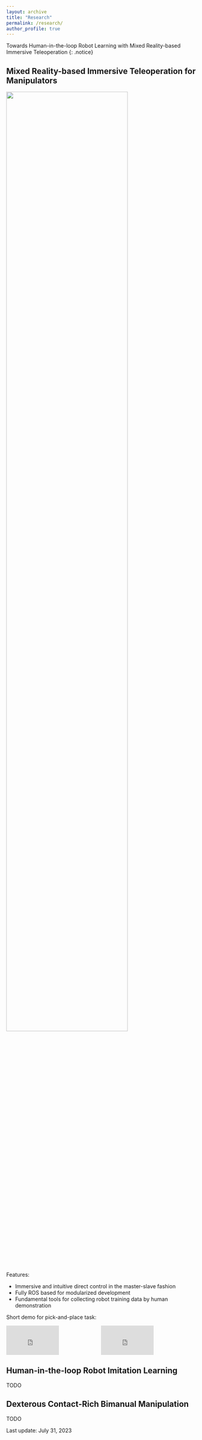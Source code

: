 ```yaml
---
layout: archive
title: "Research"
permalink: /research/
author_profile: true
---
```


<script src="https://kit.fontawesome.com/0f54bb8f22.js" crossorigin="anonymous"></script>

Towards Human-in-the-loop Robot Learning with Mixed Reality-based Immersive Teleoperation
{: .notice}

<!---
## Roadmap

<img src='/site/images/myresearch.drawio.png' width = "80%" align=center>
--->

## <i class="	fa-solid fa-flag-pennant"></i> Mixed Reality-based Immersive Teleoperation for Manipulators

<img src='/site/images/teleoperation-system.png' width = "80%" align=center>

Features:

- Immersive and intuitive direct control in the master-slave fashion
- Fully ROS based for modularized development
- Fundamental tools for collecting robot training data by human demonstration

Short demo for pick-and-place task:

<div style="display: flex;">
  <div style="flex: 1;"><iframe width="140" height="78" src="https://www.youtube.com/embed/36P0c6hg3ZQ" title="YouTube video player" frameborder="0" allow="accelerometer; autoplay; clipboard-write; encrypted-media; gyroscope; picture-in-picture; web-share" allowfullscreen></iframe></div>
  <div style="flex: 1;"><iframe width="140" height="78" src="https://www.youtube.com/embed/a2RNN_HDsXc" title="YouTube video player" frameborder="0" allow="accelerometer; autoplay; clipboard-write; encrypted-media; gyroscope; picture-in-picture; web-share" allowfullscreen></iframe>
</div>
</div>


<!---
Limitation:

- The degree of freedom of the "wrist" is reduced, 7-DoF arm will be used later.


<i class="fa-regular fa-calendar-check"></i> Next:
- ~~safety consideration design~~ by adding joint limits through finalIK
- ~~Mixed reality-based teleoperation~~
- ~~adopt to cloud computing framework~~ adopted to IoRT framework
- Implementation with Kinova Arm
- switch to 'Articulation' version, IK required
- enhance user experience (Jitter removal, trajectory smooth)
- trajectories optimization using Gaussian Process Regression (GPR)
- add point cloud rendering, and extra modules (Point Clouds Completion)
- Gaze track and rough approach
- Gimbal camera (mount camera on 6DOF mycobot to provide immersive view)?
- Digital twin feedback?
- a user-friendly IK solver? (no strange pose)
- add 6 DOF object detection?
- add tactile feedback?
- Integrate with mobile manipulator: improve mobility
- uses URP instead of the default render pipeline for better graphical performance?

--->

## Human-in-the-loop Robot Imitation Learning

TODO

<!---
Imitation Learning and DRL
X=communication, intention, reaction, uncertainty, interaction, privacy, change, energy, context, safety
--->

## Dexterous Contact-Rich Bimanual Manipulation

TODO


Last update: July 31, 2023
